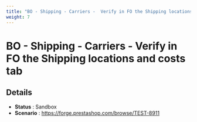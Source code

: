 ```yaml
---
title: "BO - Shipping - Carriers -  Verify in FO the Shipping locations and costs tab"
weight: 7
---
```


# BO - Shipping - Carriers -  Verify in FO the Shipping locations and costs tab
## Details
* **Status** : Sandbox
* **Scenario** : https://forge.prestashop.com/browse/TEST-8911

